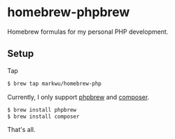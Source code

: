 # homebrew-phpbrew

Homebrew formulas for my personal PHP development.

## Setup

Tap

```bash
$ brew tap markwu/homebrew-php
```

Currently, I only support [phpbrew](https://github.com/phpbrew/phpbrew) and [composer](http://getcomposer.org).

```bash
$ brew install phpbrew
$ brew install composer
```
That's all.
